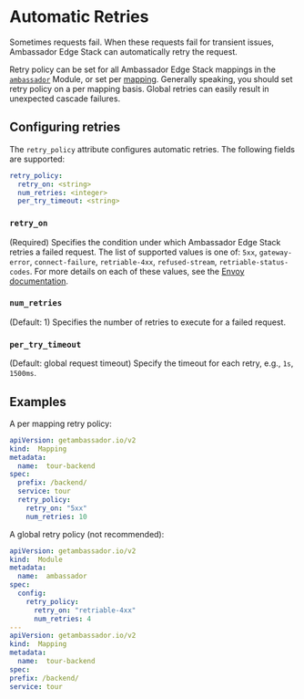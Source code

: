 # Automatic Retries

Sometimes requests fail. When these requests fail for transient issues, Ambassador Edge Stack can automatically retry the request.

Retry policy can be set for all Ambassador Edge Stack mappings in the [`ambassador`](/reference/core/ambassador) Module, or set per [mapping](/reference/mappings#configuring-mappings). Generally speaking, you should set retry policy on a per mapping basis. Global retries can easily result in unexpected cascade failures.

## Configuring retries

The `retry_policy` attribute configures automatic retries. The following fields are supported:
```yaml
retry_policy:
  retry_on: <string>
  num_retries: <integer>
  per_try_timeout: <string>
```

### `retry_on`
(Required) Specifies the condition under which Ambassador Edge Stack retries a failed request. The list of supported values is one of: `5xx`, `gateway-error`, `connect-failure`, `retriable-4xx`, `refused-stream`, `retriable-status-codes`. For more details on each of these values, see the [Envoy documentation](https://www.envoyproxy.io/docs/envoy/v1.9.0/configuration/http_filters/router_filter#x-envoy-retry-on).

### `num_retries`
(Default: 1) Specifies the number of retries to execute for a failed request.

### `per_try_timeout`
(Default: global request timeout) Specify the timeout for each retry, e.g., `1s`, `1500ms`.

## Examples

A per mapping retry policy:

```yaml
apiVersion: getambassador.io/v2
kind:  Mapping
metadata:
  name:  tour-backend
spec:
  prefix: /backend/
  service: tour
  retry_policy:
    retry_on: "5xx"
    num_retries: 10
```

A global retry policy (not recommended):

```yaml
apiVersion: getambassador.io/v2
kind:  Module
metadata:
  name:  ambassador
spec:
  config:
    retry_policy:
      retry_on: "retriable-4xx"
      num_retries: 4
---
apiVersion: getambassador.io/v2
kind:  Mapping
metadata:
  name:  tour-backend
spec:
prefix: /backend/
service: tour
```
